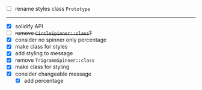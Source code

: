 - [ ] rename styles class `Prototype`

---

- [x] solidify API
- [ ] ~~remove `CircleSpinner::class`?~~ 
- [x] consider no spinner only percentage
- [x] make class for styles
- [x] add styling to message
- [x] remove `TrigrammSpinner::class`
- [x] make class for styling
- [x] consider changeable message  
    - [x] add percentage
